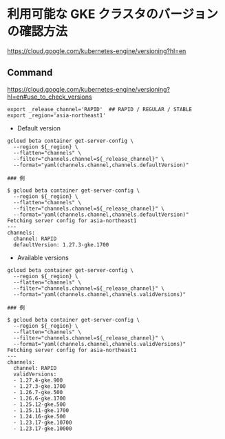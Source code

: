 # 利用可能な GKE クラスタのバージョンの確認方法

https://cloud.google.com/kubernetes-engine/versioning?hl=en

## Command

https://cloud.google.com/kubernetes-engine/versioning?hl=en#use_to_check_versions

```
export _release_channel='RAPID'  ## RAPID / REGULAR / STABLE
export _region='asia-northeast1'
```

+ Default version

```
gcloud beta container get-server-config \
  --region ${_region} \
  --flatten="channels" \
  --filter="channels.channel=${_release_channel}" \
  --format="yaml(channels.channel,channels.defaultVersion)"
```
```
### 例

$ gcloud beta container get-server-config \
  --region ${_region} \
  --flatten="channels" \
  --filter="channels.channel=${_release_channel}" \
  --format="yaml(channels.channel,channels.defaultVersion)"
Fetching server config for asia-northeast1
---
channels:
  channel: RAPID
  defaultVersion: 1.27.3-gke.1700
```

+ Available versions

```
gcloud beta container get-server-config \
  --region ${_region} \
  --flatten="channels" \
  --filter="channels.channel=${_release_channel}" \
  --format="yaml(channels.channel,channels.validVersions)"
```
```
### 例

$ gcloud beta container get-server-config \
  --region ${_region} \
  --flatten="channels" \
  --filter="channels.channel=${_release_channel}" \
  --format="yaml(channels.channel,channels.validVersions)"
Fetching server config for asia-northeast1
---
channels:
  channel: RAPID
  validVersions:
  - 1.27.4-gke.900
  - 1.27.3-gke.1700
  - 1.26.7-gke.500
  - 1.26.6-gke.1700
  - 1.25.12-gke.500
  - 1.25.11-gke.1700
  - 1.24.16-gke.500
  - 1.23.17-gke.10700
  - 1.23.17-gke.10000
```



